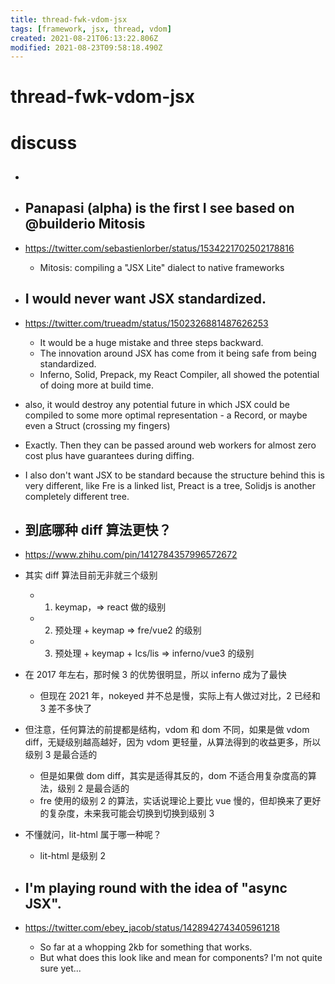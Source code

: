 ```yaml
---
title: thread-fwk-vdom-jsx
tags: [framework, jsx, thread, vdom]
created: 2021-08-21T06:13:22.806Z
modified: 2021-08-23T09:58:18.490Z
---
```


# thread-fwk-vdom-jsx

# discuss

- ## 

- ## Panapasi (alpha) is the first I see based on @builderio Mitosis
- https://twitter.com/sebastienlorber/status/1534221702502178816
  - Mitosis: compiling a "JSX Lite" dialect to native frameworks 

- ## I would never want JSX standardized. 
- https://twitter.com/trueadm/status/1502326881487626253
  - It would be a huge mistake and three steps backward. 
  - The innovation around JSX has come from it being safe from being standardized. 
  - Inferno, Solid, Prepack, my React Compiler, all showed the potential of doing more at build time.
- also, it would destroy any potential future in which JSX could be compiled to some more optimal representation - a Record, or maybe even a Struct (crossing my fingers)
- Exactly. Then they can be passed around web workers for almost zero cost plus have guarantees during diffing.
- I also don't want JSX to be standard because the structure behind this is very different, like Fre is a linked list, Preact is a tree, Solidjs is another completely different tree.

- ## 到底哪种 diff 算法更快？
- https://www.zhihu.com/pin/1412784357996572672
- 其实 diff 算法目前无非就三个级别
  - 1. keymap，=> react 做的级别
  - 2. 预处理 + keymap => fre/vue2 的级别
  - 3. 预处理 + keymap + lcs/lis => inferno/vue3 的级别
- 在 2017 年左右，那时候 3 的优势很明显，所以 inferno 成为了最快
  - 但现在 2021 年，nokeyed 并不总是慢，实际上有人做过对比，2 已经和 3 差不多快了
- 但注意，任何算法的前提都是结构，vdom 和 dom 不同，如果是做 vdom diff，无疑级别越高越好，因为 vdom 更轻量，从算法得到的收益更多，所以级别 3 是最合适的
  - 但是如果做 dom diff，其实是适得其反的，dom 不适合用复杂度高的算法，级别 2 是最合适的
  - fre 使用的级别 2 的算法，实话说理论上要比 vue 慢的，但却换来了更好的复杂度，未来我可能会切换到切换到级别 3

- 不懂就问，lit-html 属于哪一种呢？
  - lit-html 是级别 2

- ## I'm playing round with the idea of "async JSX". 
- https://twitter.com/ebey_jacob/status/1428942743405961218
  - So far at a whopping 2kb for something that works. 
  - But what does this look like and mean for components? I'm not quite sure yet...
